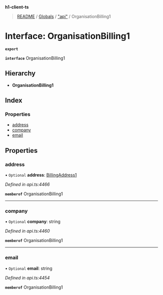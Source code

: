 **h1-client-ts**

> [README](../README.md) / [Globals](../globals.md) / ["api"](../modules/_api_.md) / OrganisationBilling1

# Interface: OrganisationBilling1

**`export`** 

**`interface`** OrganisationBilling1

## Hierarchy

* **OrganisationBilling1**

## Index

### Properties

* [address](_api_.organisationbilling1.md#address)
* [company](_api_.organisationbilling1.md#company)
* [email](_api_.organisationbilling1.md#email)

## Properties

### address

• `Optional` **address**: [BillingAddress1](_api_.billingaddress1.md)

*Defined in api.ts:4466*

**`memberof`** OrganisationBilling1

___

### company

• `Optional` **company**: string

*Defined in api.ts:4460*

**`memberof`** OrganisationBilling1

___

### email

• `Optional` **email**: string

*Defined in api.ts:4454*

**`memberof`** OrganisationBilling1
